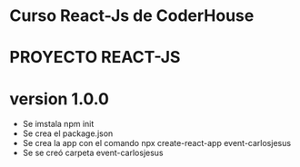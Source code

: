 # Curso React-Js de CoderHouse
# PROYECTO REACT-JS
# version 1.0.0
 
 * Se imstala npm init
 * Se crea el package.json
 * Se crea la app con el comando npx create-react-app event-carlosjesus
 * Se se creó carpeta event-carlosjesus

